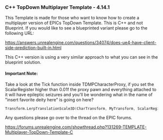 ### C++ TopDown Multiplayer Template - 4.14.1

This Template is made for those who want to know how to create a multiplayer version of EPICs TopDown Template. This is C++ and not Blueprint. If you would like to see a blueprinted variant please go to the following URL:

https://answers.unrealengine.com/questions/34074/does-ue4-have-client-side-prediction-built-in.html

This C++ version is using a very similar approach to what you can see in the blueprint solution. 

#### Important Note:

Take a look at the Tick function inside TDMPCharacterProxy, if you set the ScalarRegister higher than 0.01f the proxy pawn and everything attached to it will have epileptic seizures and you'll be wondering what in the name of "insert favorite deity here" is going on here?

```c++
Transform.LerpTranslationScale3D(CharTransform, MyTransform, ScalarRegister(0.01f));
```

Any questions please go over to the thread on the EPIC forums.

https://forums.unrealengine.com/showthread.php?131269-TEMPLATE-Multiplayer-TopDown-Template-C
